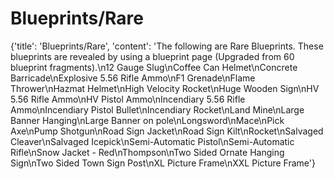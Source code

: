 
# Blueprints/Rare

{'title': 'Blueprints/Rare', 'content': 'The following are Rare Blueprints. These blueprints are revealed by using a blueprint page (Upgraded from 60 blueprint fragments).\n12 Gauge Slug\nCoffee Can Helmet\nConcrete Barricade\nExplosive 5.56 Rifle Ammo\nF1 Grenade\nFlame Thrower\nHazmat Helmet\nHigh Velocity Rocket\nHuge Wooden Sign\nHV 5.56 Rifle Ammo\nHV Pistol Ammo\nIncendiary 5.56 Rifle Ammo\nIncendiary Pistol Bullet\nIncendiary Rocket\nLand Mine\nLarge Banner Hanging\nLarge Banner on pole\nLongsword\nMace\nPick Axe\nPump Shotgun\nRoad Sign Jacket\nRoad Sign Kilt\nRocket\nSalvaged Cleaver\nSalvaged Icepick\nSemi-Automatic Pistol\nSemi-Automatic Rifle\nSnow Jacket - Red\nThompson\nTwo Sided Ornate Hanging Sign\nTwo Sided Town Sign Post\nXL Picture Frame\nXXL Picture Frame'}
